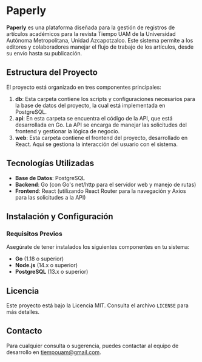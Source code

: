 # Paperly

**Paperly** es una plataforma diseñada para la gestión de registros de artículos académicos para la revista Tiempo UAM de la Universidad Autónoma Metropolitana, Unidad Azcapotzalco. Este sistema permite a los editores y colaboradores manejar el flujo de trabajo de los artículos, desde su envío hasta su publicación.

## Estructura del Proyecto

El proyecto está organizado en tres componentes principales:

1. **db**: Esta carpeta contiene los scripts y configuraciones necesarios para la base de datos del proyecto, la cual está implementada en PostgreSQL.
2. **api**: En esta carpeta se encuentra el código de la API, que está desarrollada en Go. La API se encarga de manejar las solicitudes del frontend y gestionar la lógica de negocio.
3. **web**: Esta carpeta contiene el frontend del proyecto, desarrollado en React. Aquí se gestiona la interacción del usuario con el sistema.

## Tecnologías Utilizadas

- **Base de Datos**: PostgreSQL
- **Backend**: Go (con Go's net/http para el servidor web y manejo de rutas)
- **Frontend**: React (utilizando React Router para la navegación y Axios para las solicitudes a la API)

## Instalación y Configuración

### Requisitos Previos

Asegúrate de tener instalados los siguientes componentes en tu sistema:

- **Go** (1.18 o superior)
- **Node.js** (14.x o superior)
- **PostgreSQL** (13.x o superior)

## Licencia

Este proyecto está bajo la Licencia MIT. Consulta el archivo `LICENSE` para más detalles.

## Contacto

Para cualquier consulta o sugerencia, puedes contactar al equipo de desarrollo en [tiempouam@gmail.com](mailto:tiempouam@gmail.com).